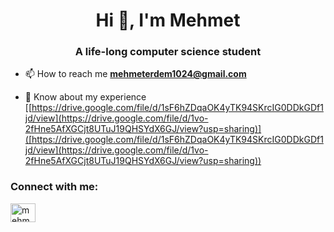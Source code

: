 <h1 align="center">Hi 👋, I'm Mehmet</h1>
<h3 align="center">A life-long computer science student</h3>

- 📫 How to reach me **mehmeterdem1024@gmail.com**

- 📄 Know about my experience [[https://drive.google.com/file/d/1sF6hZDqaOK4yTK94SKrcIG0DDkGDf1jd/view](https://drive.google.com/file/d/1vo-2fHne5AfXGCjt8UTuJ19QHSYdX6GJ/view?usp=sharing)]([https://drive.google.com/file/d/1sF6hZDqaOK4yTK94SKrcIG0DDkGDf1jd/view](https://drive.google.com/file/d/1vo-2fHne5AfXGCjt8UTuJ19QHSYdX6GJ/view?usp=sharing))

<h3 align="left">Connect with me:</h3>
<p align="left">
<a href="https://linkedin.com/in/mehmetfatiherdem" target="blank"><img align="center" src="https://raw.githubusercontent.com/rahuldkjain/github-profile-readme-generator/master/src/images/icons/Social/linked-in-alt.svg" alt="mehmetfatiherdem" height="30" width="40" /></a>
</p>
